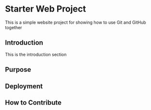 # Starter Web Project

This is a simple website project for showing how to use Git and GitHub together

## Introduction

This is the introduction section

## Purpose

## Deployment

## How to Contribute